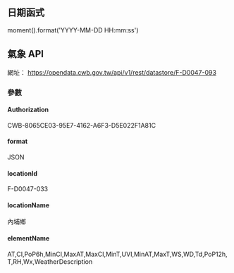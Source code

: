 ## 日期函式
moment().format('YYYY-MM-DD HH:mm:ss')

## 氣象 API
網址： https://opendata.cwb.gov.tw/api/v1/rest/datastore/F-D0047-093
### 參數
#### Authorization 
CWB-8065CE03-95E7-4162-A6F3-D5E022F1A81C
#### format
JSON
#### locationId
F-D0047-033
#### locationName
內埔鄉
#### elementName
AT,CI,PoP6h,MinCI,MaxAT,MaxCI,MinT,UVI,MinAT,MaxT,WS,WD,Td,PoP12h,T,RH,Wx,WeatherDescription
